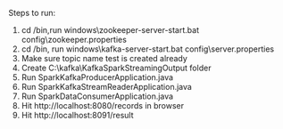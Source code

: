 Steps to run:

1. cd <Kafka>/bin,run windows\zookeeper-server-start.bat config\zookeeper.properties
2. cd <Kafka>/bin, run windows\kafka-server-start.bat config\server.properties
3. Make sure topic name test is created already
4. Create C:\kafka\KafkaSparkStreamingOutput folder
5. Run SparkKafkaProducerApplication.java
6. Run SparkKafkaStreamReaderApplication.java
7. Run SparkDataConsumerApplication.java
8. Hit http://localhost:8080/records in browser
9. Hit http://localhost:8091/result
